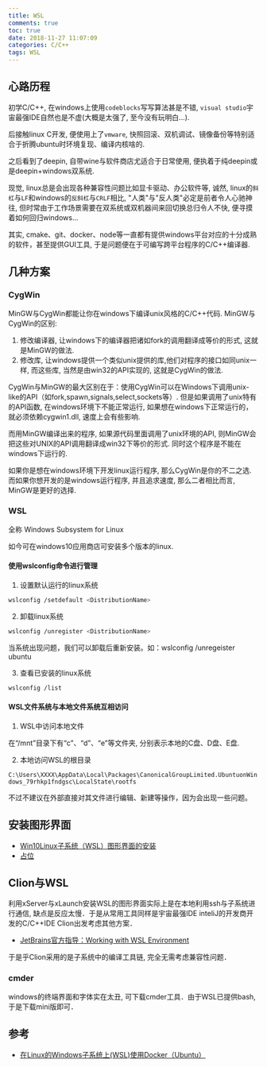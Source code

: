 ```yaml
---
title: WSL
comments: true
toc: true
date: 2018-11-27 11:07:09
categories: C/C++
tags: WSL
---
```


## 心路历程

初学C/C++, 在windows上使用`codeblocks`写写算法甚是不错, `visual studio`宇宙最强IDE自然也是不虚(大概是太强了, 至今没有玩明白...).

后接触linux C开发, 便使用上了`vmware`, 快照回滚、双机调试、镜像备份等特别适合于折腾ubuntu时环境复现、编译内核啥的.

之后看到了deepin, 自带wine与软件商店尤适合于日常使用, 便执着于纯deepin或是deepin+windows双系统.

现觉, linux总是会出现各种兼容性问题比如显卡驱动、办公软件等, 诚然, linux的`斜杠`与`LF`和windows的`反斜杠`与`CRLF`相比, "人类"与"反人类"必定是前者令人心驰神往, 但时常由于工作场景需要在双系统或双机器间来回切换总归令人不快, 便寻摸着如何回归windows...

其实, cmake、git、docker、node等一直都有提供windows平台对应的十分成熟的软件，甚至提供GUI工具, 于是问题便在于可编写跨平台程序的C/C++编译器.

## 几种方案

### CygWin

MinGW与CygWin都能让你在windows下编译unix风格的C/C++代码. MinGW与CygWin的区别:

1. 修改编译器, 让windows下的编译器把诸如fork的调用翻译成等价的形式, 这就是MinGW的做法.
2. 修改库, 让windows提供一个类似unix提供的库,他们对程序的接口如同unix一样, 而这些库, 当然是由win32的API实现的, 这就是CygWin的做法.

CygWin与MinGW的最大区别在于：使用CygWin可以在Windows下调用unix-like的API（如fork,spawn,signals,select,sockets等）. 但是如果调用了unix特有的API函数, 在windows环境下不能正常运行, 如果想在windows下正常运行的，就必须依赖cygwin1.dll, 速度上会有些影响.

而用MinGW编译出来的程序, 如果源代码里面调用了unix环境的API, 则MinGW会把这些对UNIX的API调用翻译成win32下等价的形式. 同时这个程序是不能在windows下运行的.

如果你是想在windows环境下开发linux运行程序, 那么CygWin是你的不二之选. 而如果你想开发的是windows运行程序, 并且追求速度, 那么二者相比而言, MinGW是更好的选择.

### WSL

全称 Windows Subsystem for Linux

如今可在windows10应用商店可安装多个版本的linux.

#### 使用wslconfig命令进行管理

1. 设置默认运行的linux系统

```sh
wslconfig /setdefault <DistributionName>
```

2. 卸载linux系统

```sh
wslconfig /unregister <DistributionName>
```

当系统出现问题，我们可以卸载后重新安装。如：wslconfig /unregeister ubuntu

3. 查看已安装的linux系统

```sh
wslconfig /list
```

#### WSL文件系统与本地文件系统互相访问

1. WSL中访问本地文件

在“/mnt”目录下有“c”、“d”、“e”等文件夹, 分别表示本地的C盘、D盘、E盘.

2. 本地访问WSL的根目录

`C:\Users\XXXX\AppData\Local\Packages\CanonicalGroupLimited.UbuntuonWindows_79rhkp1fndgsc\LocalState\rootfs`

不过不建议在外部直接对其文件进行编辑、新建等操作，因为会出现一些问题。

## 安装图形界面

- [Win10Linux子系统（WSL）图形界面的安装](https://blog.csdn.net/novasliver/article/details/83190269)
- [占位]()

## Clion与WSL

利用xServer与xLaunch安装WSL的图形界面实际上是在本地利用ssh与子系统进行通信, 缺点是反应太慢．于是从常用工具同样是宇宙最强IDE inteliJ的开发商开发的C/C++IDE Clion出发考虑其他方案．

- [JetBrains官方指导：Working with WSL Environment](http://www.jetbrains.com/help/clion/how-to-use-wsl-development-environment-in-clion.html)

于是乎Clion采用的是子系统中的编译工具链, 完全无需考虑兼容性问题．

### cmder

windows的终端界面和字体实在太丑, 可下载cmder工具．由于WSL已提供bash, 于是下载mini版即可．

## 参考

- [在Linux的Windows子系统上(WSL)使用Docker（Ubuntu）](https://www.cnblogs.com/xiaoliangge/p/9134585.html)